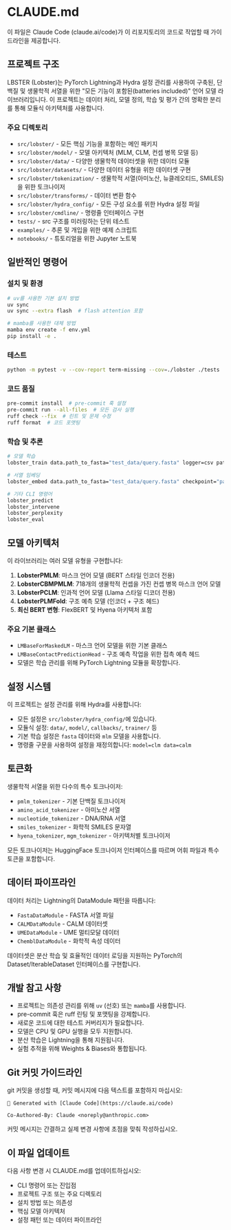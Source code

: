 # CLAUDE.md

이 파일은 Claude Code (claude.ai/code)가 이 리포지토리의 코드로 작업할 때 가이드라인을 제공합니다.

## 프로젝트 구조

LBSTER (Lobster)는 PyTorch Lightning과 Hydra 설정 관리를 사용하여 구축된, 단백질 및 생물학적 서열을 위한 "모든 기능이 포함된(batteries included)" 언어 모델 라이브러리입니다. 이 프로젝트는 데이터 처리, 모델 정의, 학습 및 평가 간의 명확한 분리를 통해 모듈식 아키텍처를 사용합니다.

### 주요 디렉토리

- `src/lobster/` - 모든 핵심 기능을 포함하는 메인 패키지
- `src/lobster/model/` - 모델 아키텍처 (MLM, CLM, 컨셉 병목 모델 등)
- `src/lobster/data/` - 다양한 생물학적 데이터셋을 위한 데이터 모듈
- `src/lobster/datasets/` - 다양한 데이터 유형을 위한 데이터셋 구현
- `src/lobster/tokenization/` - 생물학적 서열(아미노산, 뉴클레오티드, SMILES)을 위한 토크나이저
- `src/lobster/transforms/` - 데이터 변환 함수
- `src/lobster/hydra_config/` - 모든 구성 요소를 위한 Hydra 설정 파일
- `src/lobster/cmdline/` - 명령줄 인터페이스 구현
- `tests/` - src 구조를 미러링하는 단위 테스트
- `examples/` - 추론 및 개입을 위한 예제 스크립트
- `notebooks/` - 튜토리얼을 위한 Jupyter 노트북

## 일반적인 명령어

### 설치 및 환경
```bash
# uv를 사용한 기본 설치 방법
uv sync
uv sync --extra flash  # flash attention 포함

# mamba를 사용한 대체 방법
mamba env create -f env.yml
pip install -e .
```

### 테스트
```bash
python -m pytest -v --cov-report term-missing --cov=./lobster ./tests
```

### 코드 품질
```bash
pre-commit install  # pre-commit 훅 설정
pre-commit run --all-files  # 모든 검사 실행
ruff check --fix  # 린트 및 문제 수정
ruff format  # 코드 포맷팅
```

### 학습 및 추론
```bash
# 모델 학습
lobster_train data.path_to_fasta="test_data/query.fasta" logger=csv paths.root_dir="."

# 서열 임베딩
lobster_embed data.path_to_fasta="test_data/query.fasta" checkpoint="path_to_checkpoint.ckpt"

# 기타 CLI 명령어
lobster_predict
lobster_intervene
lobster_perplexity
lobster_eval
```

## 모델 아키텍처

이 라이브러리는 여러 모델 유형을 구현합니다:

1. **LobsterPMLM**: 마스크 언어 모델 (BERT 스타일 인코더 전용)
2. **LobsterCBMPMLM**: 718개의 생물학적 컨셉을 가진 컨셉 병목 마스크 언어 모델
3. **LobsterPCLM**: 인과적 언어 모델 (Llama 스타일 디코더 전용)
4. **LobsterPLMFold**: 구조 예측 모델 (인코더 + 구조 헤드)
5. **최신 BERT 변형**: FlexBERT 및 Hyena 아키텍처 포함

### 주요 기본 클래스
- `LMBaseForMaskedLM` - 마스크 언어 모델을 위한 기본 클래스
- `LMBaseContactPredictionHead` - 구조 예측 작업을 위한 접촉 예측 헤드
- 모델은 학습 관리를 위해 PyTorch Lightning 모듈을 확장합니다.

## 설정 시스템

이 프로젝트는 설정 관리를 위해 Hydra를 사용합니다:

- 모든 설정은 `src/lobster/hydra_config/`에 있습니다.
- 모듈식 설정: `data/`, `model/`, `callbacks/`, `trainer/` 등
- 기본 학습 설정은 `fasta` 데이터와 `mlm` 모델을 사용합니다.
- 명령줄 구문을 사용하여 설정을 재정의합니다: `model=clm data=calm`

## 토큰화

생물학적 서열을 위한 다수의 특수 토크나이저:
- `pmlm_tokenizer` - 기본 단백질 토크나이저
- `amino_acid_tokenizer` - 아미노산 서열
- `nucleotide_tokenizer` - DNA/RNA 서열
- `smiles_tokenizer` - 화학적 SMILES 문자열
- `hyena_tokenizer`, `mgm_tokenizer` - 아키텍처별 토크나이저

모든 토크나이저는 HuggingFace 토크나이저 인터페이스를 따르며 어휘 파일과 특수 토큰을 포함합니다.

## 데이터 파이프라인

데이터 처리는 Lightning의 DataModule 패턴을 따릅니다:
- `FastaDataModule` - FASTA 서열 파일
- `CALMDataModule` - CALM 데이터셋
- `UMEDataModule` - UME 멀티모달 데이터
- `ChemblDataModule` - 화학적 속성 데이터

데이터셋은 분산 학습 및 효율적인 데이터 로딩을 지원하는 PyTorch의 Dataset/IterableDataset 인터페이스를 구현합니다.

## 개발 참고 사항

- 프로젝트는 의존성 관리를 위해 `uv` (선호) 또는 `mamba`를 사용합니다.
- pre-commit 훅은 ruff 린팅 및 포맷팅을 강제합니다.
- 새로운 코드에 대한 테스트 커버리지가 필요합니다.
- 모델은 CPU 및 GPU 실행을 모두 지원합니다.
- 분산 학습은 Lightning을 통해 지원됩니다.
- 실험 추적을 위해 Weights & Biases와 통합됩니다.

## Git 커밋 가이드라인

git 커밋을 생성할 때, 커밋 메시지에 다음 텍스트를 포함하지 마십시오:
```
🤖 Generated with [Claude Code](https://claude.ai/code)

Co-Authored-By: Claude <noreply@anthropic.com>
```

커밋 메시지는 간결하고 실제 변경 사항에 초점을 맞춰 작성하십시오.

## 이 파일 업데이트

다음 사항 변경 시 CLAUDE.md를 업데이트하십시오:
- CLI 명령어 또는 진입점
- 프로젝트 구조 또는 주요 디렉토리
- 설치 방법 또는 의존성
- 핵심 모델 아키텍처
- 설정 패턴 또는 데이터 파이프라인
